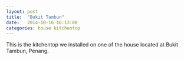 ```yaml
---
layout: post
title:  "Bukit Tambun"
date:   2014-10-16 16:13:00
categories: house kitchentop
---
```

This is the kitchentop we installed on one of the house located at Bukit Tambun, Penang.
